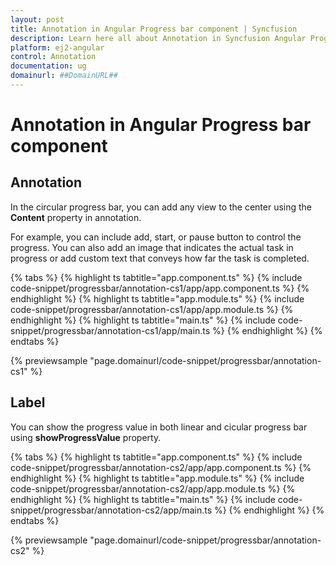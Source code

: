 ```yaml
---
layout: post
title: Annotation in Angular Progress bar component | Syncfusion
description: Learn here all about Annotation in Syncfusion Angular Progress bar component of Syncfusion Essential JS 2 and more.
platform: ej2-angular
control: Annotation 
documentation: ug
domainurl: ##DomainURL##
---
```

# Annotation in Angular Progress bar component

## Annotation

In the circular progress bar, you can add any view to the center using the **Content** property in annotation.

For example, you can include add, start, or pause button to control the progress. You can also add an image that indicates the actual task in progress or add custom text that conveys how far the task is completed.

{% tabs %}
{% highlight ts tabtitle="app.component.ts" %}
{% include code-snippet/progressbar/annotation-cs1/app/app.component.ts %}
{% endhighlight %}
{% highlight ts tabtitle="app.module.ts" %}
{% include code-snippet/progressbar/annotation-cs1/app/app.module.ts %}
{% endhighlight %}
{% highlight ts tabtitle="main.ts" %}
{% include code-snippet/progressbar/annotation-cs1/app/main.ts %}
{% endhighlight %}
{% endtabs %}
  
{% previewsample "page.domainurl/code-snippet/progressbar/annotation-cs1" %}

## Label

You can show the progress value in both linear and cicular progress bar using **showProgressValue** property.

{% tabs %}
{% highlight ts tabtitle="app.component.ts" %}
{% include code-snippet/progressbar/annotation-cs2/app/app.component.ts %}
{% endhighlight %}
{% highlight ts tabtitle="app.module.ts" %}
{% include code-snippet/progressbar/annotation-cs2/app/app.module.ts %}
{% endhighlight %}
{% highlight ts tabtitle="main.ts" %}
{% include code-snippet/progressbar/annotation-cs2/app/main.ts %}
{% endhighlight %}
{% endtabs %}
  
{% previewsample "page.domainurl/code-snippet/progressbar/annotation-cs2" %}